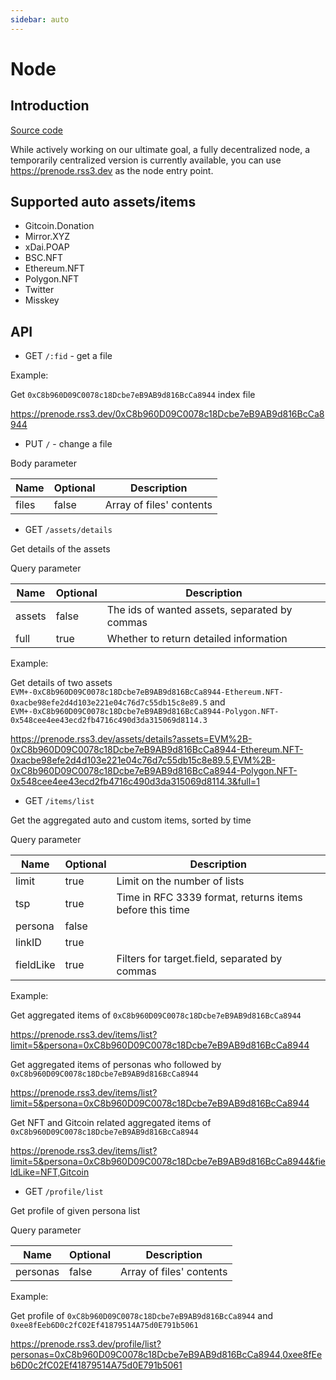 ```yaml
---
sidebar: auto
---
```


# Node

## Introduction

[Source code](https://github.com/NaturalSelectionLabs/RSS3-Pre-Node)

While actively working on our ultimate goal, a fully decentralized node, a temporarily centralized version is currently available, you can use <https://prenode.rss3.dev> as the node entry point.

## Supported auto assets/items

- Gitcoin.Donation
- Mirror.XYZ
- xDai.POAP
- BSC.NFT
- Ethereum.NFT
- Polygon.NFT
- Twitter
- Misskey

## API

-   GET `/:fid` - get a file

Example:

Get `0xC8b960D09C0078c18Dcbe7eB9AB9d816BcCa8944` index file

<https://prenode.rss3.dev/0xC8b960D09C0078c18Dcbe7eB9AB9d816BcCa8944>

-   PUT `/` - change a file

Body parameter

| Name     | Optional | Description              |
| -------- | -------- | ------------------------ |
| files    | false    | Array of files' contents |

-   GET `/assets/details`

Get details of the assets

Query parameter

| Name     | Optional | Description              |
| -------- | -------- | ------------------------ |
| assets   | false    | The ids of wanted assets, separated by commas |
| full     | true    | Whether to return detailed information |

Example:

Get details of two assets `EVM+-0xC8b960D09C0078c18Dcbe7eB9AB9d816BcCa8944-Ethereum.NFT-0xacbe98efe2d4d103e221e04c76d7c55db15c8e89.5` and `EVM+-0xC8b960D09C0078c18Dcbe7eB9AB9d816BcCa8944-Polygon.NFT-0x548cee4ee43ecd2fb4716c490d3da315069d8114.3`

<https://prenode.rss3.dev/assets/details?assets=EVM%2B-0xC8b960D09C0078c18Dcbe7eB9AB9d816BcCa8944-Ethereum.NFT-0xacbe98efe2d4d103e221e04c76d7c55db15c8e89.5,EVM%2B-0xC8b960D09C0078c18Dcbe7eB9AB9d816BcCa8944-Polygon.NFT-0x548cee4ee43ecd2fb4716c490d3da315069d8114.3&full=1>

-   GET `/items/list`

Get the aggregated auto and custom items, sorted by time

Query parameter

| Name     | Optional | Description              |
| -------- | -------- | ------------------------ |
| limit   | true    | Limit on the number of lists |
| tsp     | true    | Time in RFC 3339 format, returns items before this time |
| persona     | false    |  |
| linkID     | true    |  |
| fieldLike     | true    | Filters for target.field, separated by commas |

Example:

Get aggregated items of `0xC8b960D09C0078c18Dcbe7eB9AB9d816BcCa8944`

<https://prenode.rss3.dev/items/list?limit=5&persona=0xC8b960D09C0078c18Dcbe7eB9AB9d816BcCa8944>

Get aggregated items of personas who followed by `0xC8b960D09C0078c18Dcbe7eB9AB9d816BcCa8944`

<https://prenode.rss3.dev/items/list?limit=5&persona=0xC8b960D09C0078c18Dcbe7eB9AB9d816BcCa8944>

Get NFT and Gitcoin related aggregated items of `0xC8b960D09C0078c18Dcbe7eB9AB9d816BcCa8944`

<https://prenode.rss3.dev/items/list?limit=5&persona=0xC8b960D09C0078c18Dcbe7eB9AB9d816BcCa8944&fieldLike=NFT,Gitcoin>

-   GET `/profile/list`

Get profile of given persona list

Query parameter

| Name     | Optional | Description              |
| -------- | -------- | ------------------------ |
| personas    | false | Array of files' contents |

Example:

Get profile of `0xC8b960D09C0078c18Dcbe7eB9AB9d816BcCa8944` and `0xee8fEeb6D0c2fC02Ef41879514A75d0E791b5061`

<https://prenode.rss3.dev/profile/list?personas=0xC8b960D09C0078c18Dcbe7eB9AB9d816BcCa8944,0xee8fEeb6D0c2fC02Ef41879514A75d0E791b5061>
